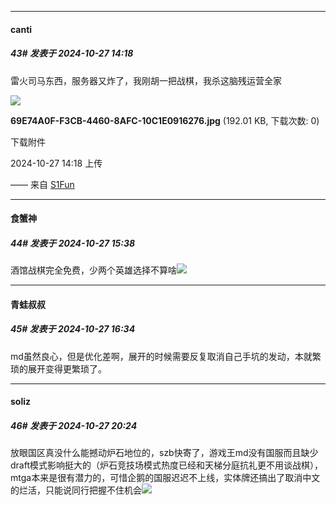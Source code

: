 ﻿
*****

####  canti  
##### 43#       发表于 2024-10-27 14:18

雷火司马东西，服务器又炸了，我刚胡一把战棋，我杀这脑残运营全家

<img src="https://img.saraba1st.com/forum/202410/27/141834pcds2lcwd24aqf63.jpg" referrerpolicy="no-referrer">

<strong>69E74A0F-F3CB-4460-8AFC-10C1E0916276.jpg</strong> (192.01 KB, 下载次数: 0)

下载附件

2024-10-27 14:18 上传

—— 来自 [S1Fun](https://s1fun.koalcat.com)


*****

####  食蟹神  
##### 44#       发表于 2024-10-27 15:38

酒馆战棋完全免费，少两个英雄选择不算啥<img src="https://static.saraba1st.com/image/smiley/face2017/067.png" referrerpolicy="no-referrer">


*****

####  青蛙叔叔  
##### 45#       发表于 2024-10-27 16:34

md虽然良心，但是优化差啊，展开的时候需要反复取消自己手坑的发动，本就繁琐的展开变得更繁琐了。


*****

####  soliz  
##### 46#       发表于 2024-10-27 20:24

放眼国区真没什么能撼动炉石地位的，szb快寄了，游戏王md没有国服而且缺少draft模式影响挺大的（炉石竞技场模式热度已经和天梯分庭抗礼更不用谈战棋），mtga本来是很有潜力的，可惜企鹅的国服迟迟不上线，实体牌还搞出了取消中文的烂活，只能说同行把握不住机会<img src="https://static.saraba1st.com/image/smiley/face2017/059.png" referrerpolicy="no-referrer">

